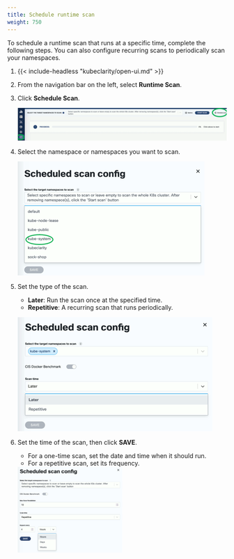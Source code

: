```yaml
---
title: Schedule runtime scan
weight: 750
---
```


To schedule a runtime scan that runs at a specific time, complete the following steps. You can also configure recurring scans to periodically scan your namespaces.

1. {{< include-headless "kubeclarity/open-ui.md" >}}
1. From the navigation bar on the left, select **Runtime Scan**.
1. Click **Schedule Scan**.

    ![Runtime scan > Scheduled scan](schedule-runtime-scan.png)

1. Select the namespace or namespaces you want to scan.

    ![Select namespace](schedule-scan-namespaces.png)
    <!-- FIXME CIS benchmark -->
1. Set the type of the scan.

    - **Later**: Run the scan once at the specified time.
    - **Repetitive**: A recurring scan that runs periodically.

    ![Set scan type](schedule-scan-frequency.png)

1. Set the time of the scan, then click **SAVE**.

    - For a one-time scan, set the date and time when it should run.
    - For a repetitive scan, set its frequency.
        <!-- FIXME when will it run first? -->

    <img alt="Set scan date" src="schedule-scan-date.png" width="50%"/>
